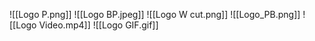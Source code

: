 ![[Logo P.png]]
![[Logo BP.jpeg]]
![[Logo W cut.png]]
![[Logo_PB.png]]
![[Logo Video.mp4]]
![[Logo GIF.gif]]